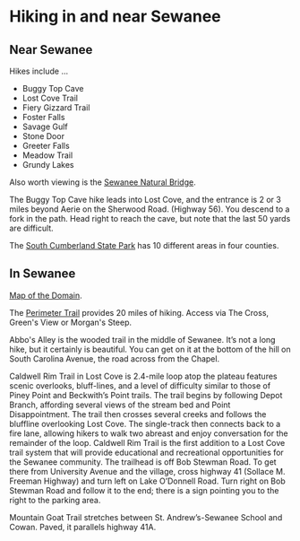 # Hiking in and near Sewanee


## Near Sewanee

Hikes include ...

* Buggy Top Cave
* Lost Cove Trail
* Fiery Gizzard Trail
* Foster Falls
* Savage Gulf
* Stone Door
* Greeter Falls
* Meadow Trail
* Grundy Lakes

Also worth viewing is the [Sewanee Natural Bridge](http://en.wikipedia.org/wiki/Sewanee_Natural_Bridge).

The Buggy Top Cave hike leads into Lost Cove, and the entrance is 2 or 3 miles beyond Aerie on the Sherwood Road. (Highway 56). You descend to a fork in the path.  Head right to reach the cave, but note that the last 50 yards are difficult.

The [South Cumberland State Park](http://tnstateparks.com/parks/about/south-cumberland) has 10 different areas in four counties.


## In Sewanee

[Map of the Domain](http://www.sewanee.edu/map/map.pdf).

The [Perimeter Trail](http://www.sewanee.edu/sop/perimetertrail.htm) provides 20 miles of hiking. Access via The Cross, Green's View or Morgan's Steep.

Abbo's Alley is the wooded trail in the middle of Sewanee. It’s not a long hike, but it certainly is beautiful. You can get on it at the bottom of the hill on South Carolina Avenue, the road across from the Chapel. 

Caldwell Rim Trail in Lost Cove is 2.4-mile loop atop the plateau features scenic overlooks, bluff-lines, and a level of difficulty similar to those of Piney Point and Beckwith’s Point trails. The trail begins by following Depot Branch, affording several views of the stream bed and Point Disappointment. The trail then crosses several creeks and follows the bluffline overlooking Lost Cove. The single-track then connects back to a fire lane, allowing hikers to walk two abreast and enjoy conversation for the remainder of the loop. Caldwell Rim Trail is the first addition to a Lost Cove trail system that will provide educational and recreational opportunities for the Sewanee community. The trailhead is off Bob Stewman Road. To get there from University Avenue and the village, cross highway 41 (Sollace M. Freeman Highway) and turn left on Lake O’Donnell Road. Turn right on Bob Stewman Road and follow it to the end; there is a sign pointing you to the right to the parking area.

Mountain Goat Trail stretches between St. Andrew’s-Sewanee School and Cowan. Paved, it parallels highway 41A.
